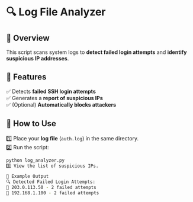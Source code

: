 # 🔍 Log File Analyzer

## 📌 Overview
This script scans system logs to **detect failed login attempts** and **identify suspicious IP addresses**.

## 🚀 Features
✅ Detects **failed SSH login attempts**  
✅ Generates a **report of suspicious IPs**  
✅ (Optional) **Automatically blocks attackers**  

## 🔧 How to Use
1️⃣ Place your **log file** (`auth.log`) in the same directory.  
2️⃣ Run the script:
   ```sh
   python log_analyzer.py
3️⃣ View the list of suspicious IPs.

📄 Example Output
🔍 Detected Failed Login Attempts:
🔴 203.0.113.50 - 2 failed attempts
🔴 192.168.1.100 - 2 failed attempts
